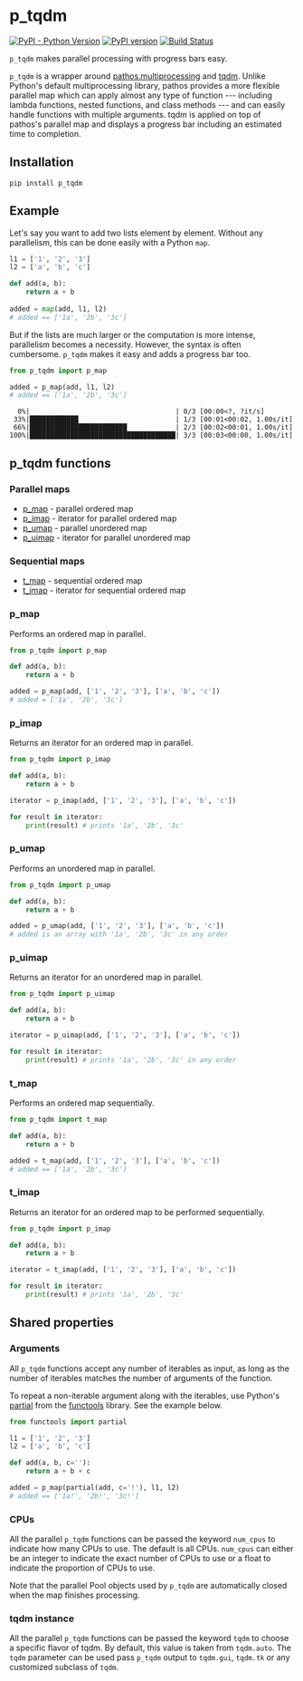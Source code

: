 # p_tqdm

[![PyPI - Python Version](https://img.shields.io/pypi/pyversions/p-tqdm)](https://badge.fury.io/py/p-tqdm)
[![PyPI version](https://badge.fury.io/py/p-tqdm.svg)](https://badge.fury.io/py/p-tqdm)
[![Build Status](https://travis-ci.org/swansonk14/p_tqdm.svg?branch=master)](https://travis-ci.org/swansonk14/p_tqdm)

`p_tqdm` makes parallel processing with progress bars easy.

`p_tqdm` is a wrapper around [pathos.multiprocessing](https://github.com/uqfoundation/pathos/blob/master/pathos/multiprocessing.py) and [tqdm](https://github.com/tqdm/tqdm). Unlike Python's default multiprocessing library, pathos provides a more flexible parallel map which can apply almost any type of function --- including lambda functions, nested functions, and class methods --- and can easily handle functions with multiple arguments. tqdm is applied on top of pathos's parallel map and displays a progress bar including an estimated time to completion.

## Installation

```pip install p_tqdm```

## Example

Let's say you want to add two lists element by element. Without any parallelism, this can be done easily with a Python `map`.

```python
l1 = ['1', '2', '3']
l2 = ['a', 'b', 'c']

def add(a, b):
    return a + b
    
added = map(add, l1, l2)
# added == ['1a', '2b', '3c']
```

But if the lists are much larger or the computation is more intense, parallelism becomes a necessity. However, the syntax is often cumbersome. `p_tqdm` makes it easy and adds a progress bar too.

```python
from p_tqdm import p_map

added = p_map(add, l1, l2)
# added == ['1a', '2b', '3c']
```

```
  0%|                                    | 0/3 [00:00<?, ?it/s]
 33%|████████████                        | 1/3 [00:01<00:02, 1.00s/it]
 66%|████████████████████████            | 2/3 [00:02<00:01, 1.00s/it]
100%|████████████████████████████████████| 3/3 [00:03<00:00, 1.00s/it]
```

## p_tqdm functions

### Parallel maps

* [p_map](#p_map) - parallel ordered map
* [p_imap](#p_imap) - iterator for parallel ordered map
* [p_umap](#p_umap) - parallel unordered map
* [p_uimap](#p_uimap) - iterator for parallel unordered map

### Sequential maps
* [t_map](#t_map) - sequential ordered map
* [t_imap](#t_imap) - iterator for sequential ordered map

### p_map

Performs an ordered map in parallel.

```python
from p_tqdm import p_map

def add(a, b):
    return a + b

added = p_map(add, ['1', '2', '3'], ['a', 'b', 'c'])
# added = ['1a', '2b', '3c']
```

### p_imap

Returns an iterator for an ordered map in parallel.

```python
from p_tqdm import p_imap

def add(a, b):
    return a + b

iterator = p_imap(add, ['1', '2', '3'], ['a', 'b', 'c'])

for result in iterator:
    print(result) # prints '1a', '2b', '3c'
```

### p_umap

Performs an unordered map in parallel.

```python
from p_tqdm import p_umap

def add(a, b):
    return a + b

added = p_umap(add, ['1', '2', '3'], ['a', 'b', 'c'])
# added is an array with '1a', '2b', '3c' in any order
```

### p_uimap

Returns an iterator for an unordered map in parallel.

```python
from p_tqdm import p_uimap

def add(a, b):
    return a + b

iterator = p_uimap(add, ['1', '2', '3'], ['a', 'b', 'c'])

for result in iterator:
    print(result) # prints '1a', '2b', '3c' in any order
```

### t_map

Performs an ordered map sequentially.

```python
from p_tqdm import t_map

def add(a, b):
    return a + b

added = t_map(add, ['1', '2', '3'], ['a', 'b', 'c'])
# added == ['1a', '2b', '3c']
```

### t_imap

Returns an iterator for an ordered map to be performed sequentially.

```python
from p_tqdm import p_imap

def add(a, b):
    return a + b

iterator = t_imap(add, ['1', '2', '3'], ['a', 'b', 'c'])

for result in iterator:
    print(result) # prints '1a', '2b', '3c'
```

## Shared properties

### Arguments

All `p_tqdm` functions accept any number of iterables as input, as long as the number of iterables matches the number of arguments of the function.

To repeat a non-iterable argument along with the iterables, use Python's [partial](https://docs.python.org/3/library/functools.html#functools.partial) from the [functools](https://docs.python.org/3/library/functools.html) library. See the example below.

```python
from functools import partial

l1 = ['1', '2', '3']
l2 = ['a', 'b', 'c']

def add(a, b, c=''):
    return a + b + c

added = p_map(partial(add, c='!'), l1, l2)
# added == ['1a!', '2b!', '3c!']
```

### CPUs

All the parallel `p_tqdm` functions can be passed the keyword `num_cpus` to indicate how many CPUs to use. The default is all CPUs. `num_cpus` can either be an integer to indicate the exact number of CPUs to use or a float to indicate the proportion of CPUs to use.

Note that the parallel Pool objects used by `p_tqdm` are automatically closed when the map finishes processing.

### tqdm instance

All the parallel `p_tqdm` functions can be passed the keyword `tqdm` to choose a specific flavor of tqdm. By default, this value is taken from `tqdm.auto`. The `tqdm` parameter can be used pass `p_tqdm` output to `tqdm.gui`, `tqdm.tk` or any customized subclass of `tqdm`.